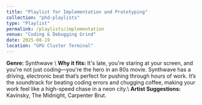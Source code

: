 ```yaml
---
title: "Playlist for Implementation and Prototyping"
collection: "phd-playlists"
type: "Playlist"
permalink: /playlists/implementation
venue: "Coding & Debugging Grind"
date: 2025-08-19
location: "GPU Cluster Terminal"
---
```


**Genre:** Synthwave \\
**Why it fits:** It's late, you're staring at your screen, and you're not just coding—you're the hero in an 80s movie. Synthwave has a driving, electronic beat that’s perfect for pushing through hours of work. It’s the soundtrack for beating coding errors and chugging coffee, making your work feel like a high-speed chase in a neon city.\\
**Artist Suggestions:** Kavinsky, The Midnight, Carpenter Brut.